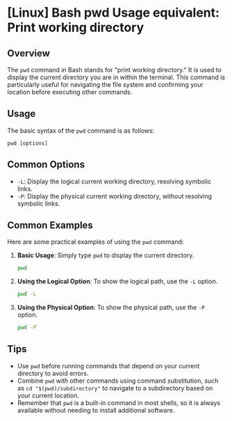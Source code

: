 # [Linux] Bash pwd Usage equivalent: Print working directory

## Overview
The `pwd` command in Bash stands for "print working directory." It is used to display the current directory you are in within the terminal. This command is particularly useful for navigating the file system and confirming your location before executing other commands.

## Usage
The basic syntax of the `pwd` command is as follows:

```
pwd [options]
```

## Common Options
- `-L`: Display the logical current working directory, resolving symbolic links.
- `-P`: Display the physical current working directory, without resolving symbolic links.

## Common Examples
Here are some practical examples of using the `pwd` command:

1. **Basic Usage**: Simply type `pwd` to display the current directory.
   ```bash
   pwd
   ```

2. **Using the Logical Option**: To show the logical path, use the `-L` option.
   ```bash
   pwd -L
   ```

3. **Using the Physical Option**: To show the physical path, use the `-P` option.
   ```bash
   pwd -P
   ```

## Tips
- Use `pwd` before running commands that depend on your current directory to avoid errors.
- Combine `pwd` with other commands using command substitution, such as `cd "$(pwd)/subdirectory"` to navigate to a subdirectory based on your current location.
- Remember that `pwd` is a built-in command in most shells, so it is always available without needing to install additional software.